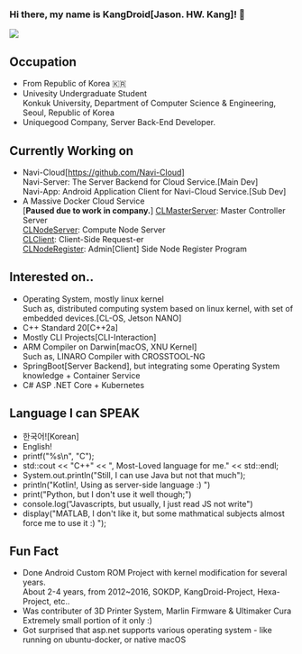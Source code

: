 ### Hi there, my name is KangDroid[Jason. HW. Kang]! 👋

<a href="https://github.com/anuraghazra/github-readme-stats">
  <img align="center" src="https://github-readme-stats.vercel.app/api/?username=KangDroid&show_icons=true&theme=dark" />
</a>

Occupation
----------
- From Republic of Korea 🇰🇷
- Univesity Undergraduate Student<br>
  Konkuk University, Department of Computer Science & Engineering, Seoul, Republic of Korea<br>
- Uniquegood Company, Server Back-End Developer.
  
Currently Working on
---------------------
- Navi-Cloud[https://github.com/Navi-Cloud]<br>
  Navi-Server: The Server Backend for Cloud Service.[Main Dev]<br>
  Navi-App: Android Application Client for Navi-Cloud Service.[Sub Dev]
- A Massive Docker Cloud Service<br>[**Paused due to work in company.**]
  [CLMasterServer](https://github.com/KangDroid/CLMasterServer): Master Controller Server<br>
  [CLNodeServer](https://github.com/KangDroid/CLNodeServer): Compute Node Server <br>
  [CLClient](https://github.com/KangDroid/CLClient): Client-Side Request-er<br>
  [CLNodeRegister](https://github.com/KangDroid/CLNodeRegister): Admin[Client] Side Node Register Program

Interested on..
---------------
- Operating System, mostly linux kernel<br>
  Such as, distributed computing system based on linux kernel, with set of embedded devices.[CL-OS, Jetson NANO]
- C++ Standard 20[C++2a]
- Mostly CLI Projects[CLI-Interaction]
- ARM Compiler on Darwin[macOS, XNU Kernel]<br>
  Such as, LINARO Compiler with CROSSTOOL-NG
- SpringBoot[Server Backend], but integrating some Operating System knowledge + Container Service
- C# ASP .NET Core + Kubernetes
  
Language I can SPEAK
--------------------
- 한국어![Korean]
- English!
- printf("%s\n", "C");
- std::cout << "C++" << ", Most-Loved language for me." << std::endl;
- System.out.println("Still, I can use Java but not that much");
- println("Kotlin!, Using as server-side language :) ")
- print("Python, but I don't use it well though;")
- console.log("Javascripts, but usually, I just read JS not write")
- display("MATLAB, I don't like it, but some mathmatical subjects almost force me to use it :) ");

Fun Fact
---------
- Done Android Custom ROM Project with kernel modification for several years.<br>
  About 2-4 years, from 2012~2016, SOKDP, KangDroid-Project, Hexa-Project, etc..
- Was contributer of 3D Printer System, Marlin Firmware & Ultimaker Cura<br>
  Extremely small portion of it only :)
- Got surprised that asp.net supports various operating system - like running on ubuntu-docker, or native macOS

<!--
**KangDroid/KangDroid** is a ✨ _special_ ✨ repository because its `README.md` (this file) appears on your GitHub profile.

Here are some ideas to get you started:

- 🔭 I’m currently working on ...
- 🌱 I’m currently learning ...
- 👯 I’m looking to collaborate on ...
- 🤔 I’m looking for help with ...
- 💬 Ask me about ...
- 📫 How to reach me: ...
- 😄 Pronouns: ...
- ⚡ Fun fact: ...
-->
